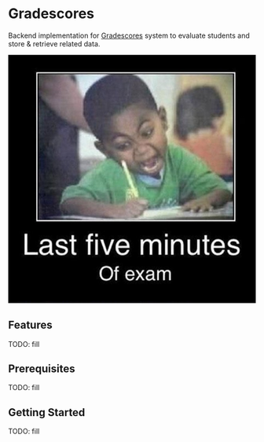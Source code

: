 # Gradescores
Backend implementation for [Gradescores](http://gradescores.com/) system to evaluate students and store & retrieve related data.

![photo](Media/photo.jpeg)


## Features
TODO: fill


## Prerequisites
TODO: fill

## Getting Started
TODO: fill
